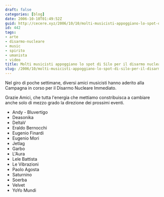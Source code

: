```yaml
---
draft: false
categories: [blog]
date: 2006-10-10T01:49:52Z
guid: http://cecere.xyz/2006/10/10/molti-musicisti-appoggiano-lo-spot-di-silo-per-il-disarmo-nucleare/
id: 442
tags:
- arte
- disarmo-nucleare
- music
- spirito
- umanista
- video
title: Molti musicisti appoggiano lo spot di Silo per il disarmo nucleare
slug: /2006/10/molti-musicisti-appoggiano-lo-spot-di-silo-per-il-disarmo-nucleare/
---
```


Nel giro di poche settimane, diversi amici musicisti hanno aderito alla Campagna in corso per il Disarmo Nucleare Immediato.

Grazie Amici, che tutta l'energia che mettiamo constribuisca a cambiare anche solo di mezzo grado la direzione dei prossimi eventi.

- Andy - Bluvertigo
- Deasonika
- DeltaV
- Eraldo Bernocchi
- Eugenio Finardi
- Eugenio Mori
- Jetlag
- Garbo
- L'Aura
- Lele Battista
- Le Vibrazioni
- Paolo Agosta
- Saturnino
- Soerba
- Velvet
- YoYo Mundi